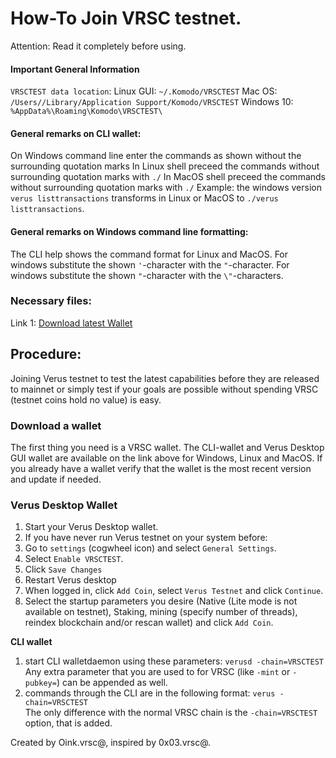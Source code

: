 # How-To Join VRSC testnet.
Attention: Read it completely before using.

#### Important General Information
`VRSCTEST data location`:
Linux GUI: `~/.Komodo/VRSCTEST`
Mac OS: `/Users//Library/Application Support/Komodo/VRSCTEST`
Windows 10: `%AppData%\Roaming\Komodo\VRSCTEST\`
#### General remarks on CLI wallet:
On Windows command line enter the commands as shown without the surrounding quotation marks
In Linux shell preceed the commands without surrounding quotation marks with `./`
In MacOS shell preceed the commands without surrounding quotation marks with `./`
Example: the windows version `verus listtransactions` transforms in Linux or MacOS to `./verus listtransactions`.
#### General remarks on Windows command line formatting:
The CLI help shows the command format for Linux and MacOS.
For windows substitute the shown `'`-character with the `"`-character.
For windows substitute the shown `"`-character with the `\"`-characters.
### Necessary files:
Link 1: [Download latest Wallet](https://veruscoin.io/wallet.html)
## Procedure:
Joining Verus testnet to test the latest capabilities before they are released to mainnet or simply test if your goals are possible without spending VRSC (testnet coins hold no value) is easy.

### Download a wallet
The first thing you need is a VRSC wallet. The CLI-wallet and Verus Desktop GUI wallet are available on the link above for Windows,
Linux and MacOS. If you already have a wallet verify that the wallet is the most recent version and update if needed.

### Verus Desktop Wallet ###
1. Start your Verus Desktop wallet.
2. If you have never run Verus testnet on your system before:
  1. Go to `settings` (cogwheel icon) and select `General Settings`.
  2. Select `Enable VRSCTEST`.
  3. Click `Save Changes`
  4. Restart Verus desktop
3. When logged in, click `Add Coin`, select `Verus Testnet` and click `Continue`.
4. Select the startup parameters you desire (Native (Lite mode is not available on testnet), Staking, mining (specify number of threads), reindex blockchain and/or rescan wallet) and click `Add Coin`.


**CLI wallet**
1. start CLI walletdaemon using these parameters:
   `verusd -chain=VRSCTEST`  
   Any extra parameter that you are used to for VRSC (like `-mint` or `-pubkey=`) can be appended as well.
2. commands through the CLI are in the following format:
   `verus -chain=VRSCTEST`  
   The only difference with the normal VRSC chain is the `-chain=VRSCTEST` option, that is added.



Created by Oink.vrsc@, inspired by 0x03.vrsc@.
